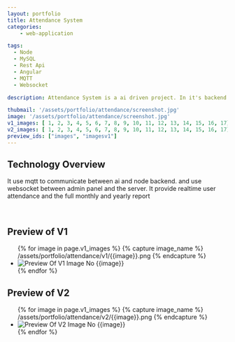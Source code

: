 ```yaml
---
layout: portfolio
title: Attendance System 
categories: 
    - web-application

tags: 
  - Node 
  - MySQL 
  - Rest Api 
  - Angular 
  - MQTT 
  - Websocket 

description: Attendance System is a ai driven project. In it's backend it run ai to detect user faces. and in the backend it generate user attendance report. 

thubmail: '/assets/portfolio/attendance/screenshot.jpg'
image: '/assets/portfolio/attendance/screenshot.jpg'
v1_images: [ 1, 2, 3, 4, 5, 6, 7, 8, 9, 10, 11, 12, 13, 14, 15, 16, 17] 
v2_images: [ 1, 2, 3, 4, 5, 6, 7, 8, 9, 10, 11, 12, 13, 14, 15, 16, 17] 
preview_ids: ["images", "imagesv1"]
---
```



## Technology Overview 
It use mqtt to communicate between ai and node backend. and use websocket between admin panel and the server. It provide realtime user attendance and the full monthly and yearly report

<br/>

## Preview of V1 

<div class="image-viewer">
  <ul id="images" class="unlist">
  {% for image in page.v1_images %}
    {% capture image_name %}
      /assets/portfolio/attendance/v1/{{image}}.png
    {% endcapture %}
    <li>
      <img loading="lazy" src="{{image_name}}" alt="Preview Of V1 Image No {{image}}" />
    </li>
    {% endfor %}
  </ul>
</div>


## Preview of V2

<div class="image-viewer">
  <ul id="imagesv1" class="unlist">
  {% for image in page.v1_images %}
    {% capture image_name %}
      /assets/portfolio/attendance/v2/{{image}}.png
    {% endcapture %}
    <li>
      <img loading="lazy" src="{{image_name}}" alt="Preview Of V2 Image No {{image}}"/>
    </li>
    {% endfor %}
  </ul>
</div>